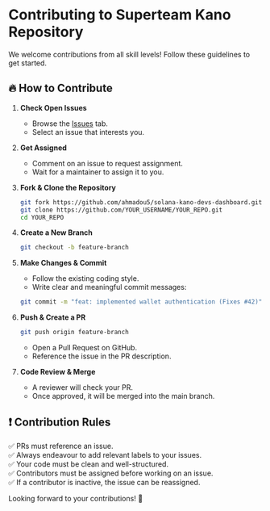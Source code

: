 # Contributing to Superteam Kano Repository

We welcome contributions from all skill levels! Follow these guidelines to get started.

## 🔥 How to Contribute

1. **Check Open Issues**

   - Browse the [Issues](https://github.com/ahmadou5/solana-kano-devs-dashboard/issues) tab.
   - Select an issue that interests you.

2. **Get Assigned**

   - Comment on an issue to request assignment.
   - Wait for a maintainer to assign it to you.

3. **Fork & Clone the Repository**

   ```sh
   git fork https://github.com/ahmadou5/solana-kano-devs-dashboard.git
   git clone https://github.com/YOUR_USERNAME/YOUR_REPO.git
   cd YOUR_REPO
   ```

4. **Create a New Branch**

   ```sh
   git checkout -b feature-branch
   ```

5. **Make Changes & Commit**

   - Follow the existing coding style.
   - Write clear and meaningful commit messages:

   ```sh
   git commit -m "feat: implemented wallet authentication (Fixes #42)"
   ```

6. **Push & Create a PR**

   ```sh
   git push origin feature-branch
   ```

   - Open a Pull Request on GitHub.
   - Reference the issue in the PR description.

7. **Code Review & Merge**

   - A reviewer will check your PR.
   - Once approved, it will be merged into the main branch.

## ❗ Contribution Rules

✅ PRs must reference an issue.\
✅ Always endeavour to add relevant labels to your issues.\
✅ Your code must be clean and well-structured.\
✅ Contributors must be assigned before working on an issue.\
✅ If a contributor is inactive, the issue can be reassigned.

Looking forward to your contributions! 🚀
